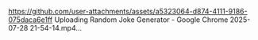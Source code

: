 
https://github.com/user-attachments/assets/a5323064-d874-4111-9186-075daca6e1ff
Uploading Random Joke Generator - Google Chrome 2025-07-28 21-54-14.mp4…

